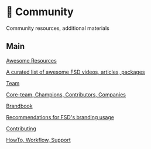 # 💫 Community

Community resources, additional materials

## Main[​](#main "Link trực tiếp đến heading")

<!-- -->

[Awesome Resources](https://github.com/feature-sliced/awesome)

[A curated list of awesome FSD videos, articles, packages](https://github.com/feature-sliced/awesome)

[Team](/documentation/vi/community/team.md)

[Core-team, Champions, Contributors, Companies](/documentation/vi/community/team.md)

[Brandbook](/documentation/vi/docs/branding.md)

[Recommendations for FSD's branding usage](/documentation/vi/docs/branding.md)

[Contributing](#)

[HowTo, Workflow, Support](#)
